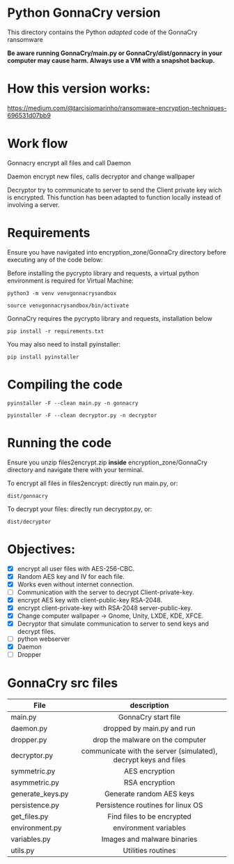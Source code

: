 # Python GonnaCry version

This directory contains the Python *adapted* code of the GonnaCry ransomware

**Be aware running GonnaCry/main.py or GonnaCry/dist/gonnacry in your computer may cause harm. Always use a VM with a snapshot backup.**

# How this version works:

https://medium.com/@tarcisiomarinho/ransomware-encryption-techniques-696531d07bb9

# Work flow

Gonnacry encrypt all files and call Daemon

Daemon encrypt new files, calls decryptor and change wallpaper

Decryptor try to communicate to server to send the Client private key wich is encrypted. This function has been adapted to function locally instead of involving a server.

# Requirements 

Ensure you have navigated into encryption_zone/GonnaCry directory before executing any of the code below:

Before installing the pycrypto library and requests, a virtual python environment is required for Virtual Machine:
   
    
    python3 -m venv venvgonnacrysandbox
    
    source venvgonnacrysandbox/bin/activate
    

GonnaCry requires the pycrypto library and requests, installation below

    pip install -r requirements.txt

You may also need to install pyinstaller:

    pip install pyinstaller

# Compiling the code

    pyinstaller -F --clean main.py -n gonnacry

    pyinstaller -F --clean decryptor.py -n decryptor

# Running the code
Ensure you unzip files2encrypt.zip **inside** encryption_zone/GonnaCry directory and navigate there with your terminal.

To encrypt all files in files2encrypt: directly run main.py, or:
    
    dist/gonnacry

To decrypt your files: directly run decryptor.py, or:

    dist/decryptor

# Objectives:
- [x] encrypt all user files with AES-256-CBC.
- [x] Random AES key and IV for each file.
- [x] Works even without internet connection.
- [ ] Communication with the server to decrypt Client-private-key.
- [x] encrypt AES key with client-public-key RSA-2048.
- [x] encrypt client-private-key with RSA-2048 server-public-key.
- [x] Change computer wallpaper -> Gnome, Unity, LXDE, KDE, XFCE.
- [x] Decryptor that simulate communication to server to send keys and decrypt files.
- [ ] python webserver
- [x] Daemon
- [ ] Dropper

# GonnaCry src files

| File          | description   |
| ------------- |:-------------:|
| main.py      | GonnaCry start file|
| daemon.py     | dropped by main.py and run |
| dropper.py    | drop the malware on the computer |
| decryptor.py  | communicate with the server (simulated), decrypt keys and files|
| symmetric.py      |AES encryption|
| asymmetric.py | RSA encryption |
| generate_keys.py | Generate random AES keys|
| persistence.py | Persistence routines for linux OS|
| get_files.py | Find files to be encrypted|
| environment.py| environment variables|
| variables.py | Images and malware binaries|
| utils.py | Utilities routines|
